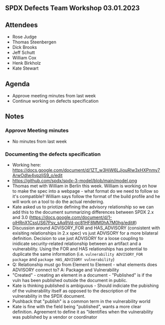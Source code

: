 ## SPDX Defects Team Workshop 03.01.2023

## Attendees
* Rose Judge
* Thomas Steenbergen
* Dick Brooks
* Jeff Schutt
* William Cox
* Henk Birkholz
* Kate Stewart

## Agenda
* Approve meeting minutes from last week
* Continue working on defects specification

## Notes
### Approve Meeting minutes
* No minutes from last week

### Documenting the defects specification
* Working here: https://docs.google.com/document/d/1ZT_w3HiW6LJjouRlw3xHXPnmy7ArwOdlw4vpzIjS9_o/edit
* https://github.com/spdx/spdx-3-model/blob/main/model.png
* Thomas met with William in Berlin this week. William is working on how to make the spec into a webpage - what format do we need to follow so it's compatible? William says follow the format of the build profile and he will work on a tool to do the actual rendering.
* Kate asked us to priotize defining the advisory relationship so we can add this to the document summarizing differences between SPDX 2.x and 3.0 (https://docs.google.com/document/d/1-olHRnX1CssUS67Psv_sAq9Vd-pc81HF8MM0hA7M0hg/edit#)
* Discussion around ADVISORY_FOR and HAS_ADVISORY (consistent with exisiting relationships in 2.x spec) vs just ADVISORY for a more bilateral definition. Decision to use just ADVISORY for a loose coupling to inidicate security-related relationship between an artifact and a vulnerability. Using the FOR and HAS relationships has potential to duplicate the same information (i.e. `vulnerability ADVISORY_FOR package` and `package HAS_ADVISORY vulnerability`)
* Q: Relationship must go from Element to Element - what elements does ADVISORY connect to? A: Package and Vulnerability 
* "Created" - creating an element in a document - "Published" is if the vuln has been published outside the document in public. 
* Kate is thinking published is ambiguous - Should indiciate the pubishing of the vulnerability itself as opposed to the description of the vulnerability in the SPDX document.
* Pushback that "publish" is a common term in the vulnerability world
* Kate is fine with the field being "published", wants a more clear definition. Agreement to define it as "Identifies when the vulnerability was published by a vendor or coordinator
